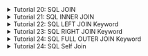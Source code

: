 <details>
  <summary>Tutorial 20: SQL JOIN</summary>

  A **JOIN** clause is used to combine rows from two or more tables, based on a related column between them.

  Let's look at a selection from the "Orders" table: 

  | OrderID | CustomerID | OrderDate | 
  |---------|------------|-----------|
  |10308 | 2 | 1996-09-18 | 
  | 10309 | 37 | 1996-09-19 | 
  | 10310 | 77 | 1996-09-20 |

  Then, look at a selection from the "Customers" table: 

  | CustomerID | CustomerName | ContactName | Country | 
  |------------|--------------|-------------|---------|
  | 1 | Aldreds Futterkiste | Maria Aders | Germany | 
  | 2 | Ana Trujillo Emparedados y helados | Ana Trujillo | Mexico | 
  | 3 | Antonio Moreno Raqueria | Antonio Moreno | Mexico | 

  Notice that the "CustomerID" column in the "Orders" table refers to the 
  
  CustomerID" in the "Customers' table. The relationship between the two tables above is the "CustomerID" column. 

  Then, we can create the following SQL statement (that contains an INNER JOIN), which selects records that have matching values in both tables: 

  ```sql
  SELECT Orders.OrderID, Customers.CustomerName, Orders.OrderDate
  FROM Orders
  INNER JOIN Customers ON Orders.CustomerId=Customers.CustomerID; 
  ```

| OrderID | CustomerName | OrderDate | 
|---------|--------------|-----------|
| 10308 | Ana Trujillo Emparedados y helados | 9/18/1996 | 
| 10365 | Antonio Moreno Taqueia | 11/27/1996 |  
| 10383 | Around the Horn | 12/16/1996 | 
| 10355 | Around the Horn | 11/15/1996 | 
| 10278 | Berglunds snabbkop | 9/12/1996 | 

#### Different Types of SQL JOINs 
Here are the different types of the JOINs in SQL: 

![Alt Image](https://www.w3schools.com/sql/img_inner_join.png)
- (INNER) JOIN: Returns records that have matching values in both tables

![Alt Image](https://www.w3schools.com/sql/img_left_join.png)
- LEFT (OUTER) JOIN: Returns all records from the left table, and the matched records from the right table

![Alt Image](https://www.w3schools.com/sql/img_right_join.png)
- RIGHT (OUTER) JOIN: Returns all records from the right table, and the matched records from the left table

![Alt Image](https://www.w3schools.com/sql/img_full_outer_join.png)
- FULL (OUTER) JOIN: Returns all records when there is a match in either left or right table

</details>

<details>
  <summary>Tutorial 21: SQL INNER JOIN</summary>

  The **INNER JOIN** keyword selects records that have matching values in both tables. 

  Let's look at a selection of the Products table: 

  | ProductID | ProductName | CategoryID | Price | 
  |-----------|-------------|------------|-------|
  | 1 | Chais | 1 | 18 | 
  | 2 | Chang | 1 | 19 | 
  | 3 | Aniseed Syrup | 2 | 10 | 

  And a selection of the Categories table 

  | CategoryID | CategoryName | Description | 
  | 1 | Beverages | Soft drinks, coffees, teas, beers, and ales | 
  | 2 | Condiments | Sweet and savory sauces, relishes, spreads, and seasonings |
  | 3 | Confections | Desserts, candies, and sweet breads | 

  We will join the Products table with the Categories table by using the CategoryID field
  from both tables: 

  ##### Example 
  Join Products and Categories with the INNER JOIN keyword: 
  ```sql
  SELECT ProductID, ProductName, CategoryName
  FROM Products
  INNER JOIN Categories ON Products.CategoryID = Categories.CategoryId; 
  ```

  ![Alt Image](https://www.w3schools.com/sql/img_inner_join.png)

  ```markdown
  The INNER JOIN keyword returns only rows with a match in both tables. Which means that if   you have a product with no CategoryID, or CategoryId that is not present in the         Categories table. That record would not be returned in the result. 
  ```

  #### Naming the Columns 
  It is a good practice to include the table name when specifying columns in the SQL statement. 

  ##### Example 
  ```sql
  SELECT Products.ProductID, Products.ProductName, Categories.CategoryName
  FROM Products
  INNER JOIN Categories ON Products.CategoryID = Categories.CategoryID;
  ```
  The example above works without specifying table names, because none of the specified column names are present in both tables. If you try to include CategoryID in the SELECT statement, you will get an error if you do not specify the table name (because CategoryID is present in both tables).

  #### JOIN or INNER JOIN 
    **JOIN** and **INNER JOIN** will return the same result. 

    **INNER** is the default join type for **JOIN**, so when you write **JOIN** the parser actually writes **INNER JOIN**. 

    #### JOIN Three Tables 
    ##### Example 
    ```sql
    SELECT Orders.OrderID, Customers.CustomerName, Shippers.ShipperNae 
    FROM (Orders INNER JOIN Customers ON Orders.CustomerID = Customers.CustomerID) 
    ```
</details>

<details> 
<summary>Tutorial 22: SQL LEFT JOIN Keyword</summary>
  The **LEFT JOIN** keyword returns all records from the left table (table1), and the 
  matching records from the right table (table2). The result is 0 records from the right table (table2). The result is 0 records from the right side if there is no match. 

#### LEFT JOIN Syntax 
```sql
SELECT column_name(s)
FROM table1
LEFT JOIN table2
ON tbale1.column_name = table2.column_name; 
```

**Note**: The **LEFT JOIN** keyword returns all records from the left table (Customers), even if there are no matches in the right table (Orders). 

</details>

<details> 
<summary>Tutorial 23: SQL RIGHT JOIN Keyword</summary>
  The **RIGHT JOIN** keyword returns all records from the right table (table2), and the matching records from the left table 9table1). The result is 0 records from the left side, if there is no match. 

  #### RIGHT JOIN Syntax
  ```sql
  SELECT column_name(s)
  FROM table1
  RIGHT JOIN table2
  ON table1.column_name = table2.column_name; 
  ```
*8Note**: The **RIGHT JOIN** keyword returns all records from the right table (Employees), even if there are no matches in the left table (Orders).
</details>

<details>
  <summary>Tutorial 24: SQL FULL OUTER JOIN Keyword</summary>
  The **FULL OUTER JOIN** keyword returns all records when there is a match in left (table1) or right (table2) table records. 

  **Tip**: **FULL OUTER JOIN** and **FULL JOIN** are the same.

  #### FULL OUTER JOIN Syntax 
  ```sql
  SELECT column_name(s)
  FROM table1
  FULL OUTER JOIN table2
  ON table1.column_name = table2.column_name
  WHERE condition; 
  ```
  #### SQL FULL OUTER JOIN Example
  The following SQL statement selects all customers, and all orders: 
  ```sql
  SELECT Customers.CustomerName, Orders.OrderID
  FROM Customers
  FULL OUTER JOIN Orders ON Customers.CustomerID=Orders.CustomerID
  ORDER BY Customers.CustomerName; 
  ```

  **Note:** The **FULL OUTER JOIN** keyword returns all matching records from both tables whether the other table matches or not. So, if there are rows in "Customers" that do not have matches in "Orders", or if there are rows in "Orders" that do not have matches in "Customers", those rows will be listed as well. 

</details>

<details> 
<summary>Tutorial 24: SQL Self Join</summary>
  A self join is a regular join, but the table is joined with itself. 

  #### Self Join Syntax 
  ```sql
  SELECT column_name(s)
  FROM table1 T1, table2 T2
  WHERE condition;
  ```

  #### SQL Self Join Example
  ```sql
  SELECT A.CustomerName AS CustomerName1, B.CustomerName AS CustomerName2, A.City
  FROM Customers A, Customers B
  WHERE A.CustomerID <> B.CustomerID
  AND A.City = B.City
  ORDER BY A.City 
  ```

</details>
